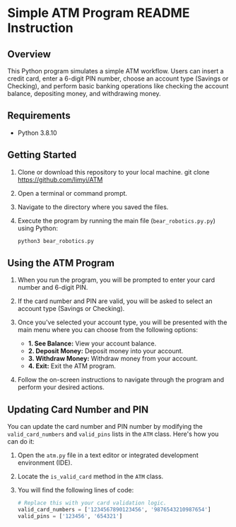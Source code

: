 # Simple ATM Program README Instruction

## Overview

This Python program simulates a simple ATM workflow. Users can insert a credit card, enter a 6-digit PIN number, choose an account type (Savings or Checking), and perform basic banking operations like checking the account balance, depositing money, and withdrawing money.

## Requirements

- Python 3.8.10 

## Getting Started

1. Clone or download this repository to your local machine.
     git clone https://github.com/limyi/ATM
   
2. Open a terminal or command prompt.

3. Navigate to the directory where you saved the files.

4. Execute the program by running the main file (`bear_robotics.py.py`) using Python:

   ```bash
   python3 bear_robotics.py

## Using the ATM Program

1. When you run the program, you will be prompted to enter your card number and 6-digit PIN.

2. If the card number and PIN are valid, you will be asked to select an account type (Savings or Checking).

3. Once you've selected your account type, you will be presented with the main menu where you can choose from the following options:

   - **1. See Balance:** View your account balance.
   - **2. Deposit Money:** Deposit money into your account.
   - **3. Withdraw Money:** Withdraw money from your account.
   - **4. Exit:** Exit the ATM program.

4. Follow the on-screen instructions to navigate through the program and perform your desired actions.


## Updating Card Number and PIN

You can update the card number and PIN number by modifying the `valid_card_numbers` and `valid_pins` lists in the `ATM` class. Here's how you can do it:

1. Open the `atm.py` file in a text editor or integrated development environment (IDE).

2. Locate the `is_valid_card` method in the `ATM` class.

3. You will find the following lines of code:

   ```python
   # Replace this with your card validation logic.
   valid_card_numbers = ['1234567890123456', '9876543210987654']
   valid_pins = ['123456', '654321']
